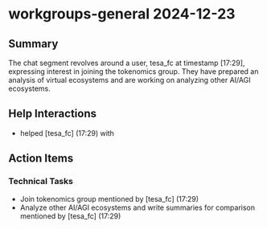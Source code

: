 # workgroups-general 2024-12-23

## Summary
The chat segment revolves around a user, tesa_fc at timestamp [17:29], expressing interest in joining the tokenomics group. They have prepared an analysis of virtual ecosystems and are working on analyzing other AI/AGI ecosystems.

## Help Interactions
-  helped [tesa_fc] (17:29) with 

## Action Items

### Technical Tasks
- Join tokenomics group mentioned by [tesa_fc] (17:29)
- Analyze other AI/AGI ecosystems and write summaries for comparison mentioned by [tesa_fc] (17:29)